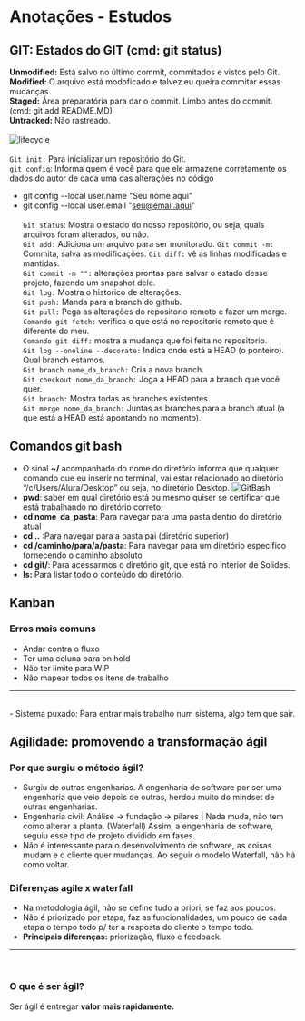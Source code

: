 # Anotações - Estudos

## GIT: Estados do GIT (cmd: git status)
**Unmodified:** Está salvo no último commit, commitados e vistos pelo Git. <br>
**Modified:** O arquivo está modoficado e talvez eu queira commitar essas mudanças. <br>
**Staged:** Área preparatória para dar o commit. Limbo antes do commit. (cmd: git add README.MD) <br>
**Untracked:** Não rastreado. <br><br>
![lifecycle](https://github.com/barbarafsena/anotacoes/assets/104398945/3400b7a9-de66-4518-9350-109740a53337)
<br><br>
`Git init:` Para inicializar um repositório do Git. <br>
`git config`: Informa quem é você para que ele armazene corretamente os dados do autor de cada uma das alterações no código <br>
- git config --local user.name "Seu nome aqui"<br>
- git config --local user.email "seu@email.aqui"<br><br>
`Git status`: Mostra o estado do nosso repositório, ou seja, quais arquivos foram alterados, ou não. <br>
`Git add:` Adiciona um arquivo para ser monitorado.
`Git commit -m:` Commita, salva as modificações.
`Git diff:` vê as linhas modificadas e mantidas. <br>
`Git commit -m "":` alterações prontas para salvar o estado desse projeto, fazendo um snapshot dele. <br>
`Git log:` Mostra o historico de alterações. <br>
`Git push:` Manda para a branch do github. <br>
`Git pull:` Pega as alterações do repositorio remoto e fazer um merge. <br>
`Comando git fetch:` verifica o que está no repositorio remoto que é diferente do meu. <br>
`Comando git diff:` mostra a mudança que foi feita no repositorio. <br>
`Git log --oneline --decorate:` Indica onde está a HEAD (o ponteiro). Qual branch estamos. <br>
`Git branch nome_da_branch:` Cria a nova branch. <br>
`Git checkout nome_da_branch:` Joga a HEAD para a branch que você quer. <br>
`Git branch:` Mostra todas as branches existentes. <br>
`Git merge nome_da_branch:` Juntas as branches para a branch atual (a que está a HEAD está apontando no momento). <br>

## Comandos git bash
- O sinal **~/** acompanhado do nome do diretório informa que qualquer comando que eu inserir no terminal, vai estar relacionado ao diretório “/c/Users/Alura/Desktop” ou seja, no diretório Desktop.
![GitBash](https://github.com/barbarafsena/anotacoes/assets/104398945/b0b97c21-18b4-4daa-89da-f9b1285a376f)
- **pwd**: saber em qual diretório está ou mesmo quiser se certificar que está trabalhando no diretório correto;
- **cd nome_da_pasta**: Para navegar para uma pasta dentro do diretório atual
- **cd ..** :Para navegar para a pasta pai (diretório superior) 
- **cd /caminho/para/a/pasta**: Para navegar para um diretório específico fornecendo o caminho absoluto 
- **cd git/**: Para acessarmos o diretório git, que está no interior de Solides.
- **ls:** Para listar todo o conteúdo do diretório.
  
## Kanban
### Erros mais comuns
- Andar contra o fluxo
- Ter uma coluna para on hold
- Não ter limite para WIP
- Não mapear todos os itens de trabalho
<hr><br>
- Sistema puxado: Para entrar mais trabalho num sistema, algo tem que sair.

## Agilidade: promovendo a transformação ágil
###  Por que surgiu o método ágil?
- Surgiu de outras engenharias. A engenharia de software por ser uma engenharia que veio depois de outras, herdou muito do mindset de outras engenharias.
- Engenharia civil: Análise -> fundação -> pilares | Nada muda, não tem como alterar a planta. (Waterfall) Assim, a engenharia de software, seguiu esse tipo de projeto dividido em fases.
- Não é interessante para o desenvolvimento de software, as coisas mudam e o cliente quer mudanças. Ao seguir o modelo Waterfall, não há como voltar.

###  Diferenças agile x waterfall
- Na metodologia ágil, não se define tudo a priori, se faz aos poucos.
- Não é priorizado por etapa, faz as funcionalidades, um pouco de cada etapa o tempo todo p/ ter a resposta do cliente o tempo todo.
- <b>Principais diferenças:</b> priorização, fluxo e feedback.
<hr>
<br>

###  O que é ser ágil?
Ser ágil é entregar <b>valor mais rapidamente.</b>





